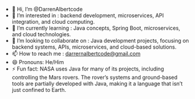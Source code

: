 - 👋 Hi, I’m @DarrenAlbertcode
- 👀 I’m interested in : backend development, microservices, API integration, and cloud computing.
- 🌱 I’m currently learning : Java concepts, Spring Boot, microservices, and cloud technologies.
- 💞️ I’m looking to collaborate on : Java development projects, focusing on backend systems, APIs, microservices, and cloud-based solutions.
- 📫 How to reach me : darrernalbertcode@gmail.com
- 😄 Pronouns: He/Him
- ⚡ Fun fact: NASA uses Java for many of its projects, including controlling the Mars rovers. The rover’s systems and ground-based tools are partially developed with Java, making it a language that isn’t just confined to Earth.

<!---
DarrenAlbertcode/DarrenAlbertcode is a ✨ special ✨ repository because its `README.md` (this file) appears on your GitHub profile.
You can click the Preview link to take a look at your changes.
--->
